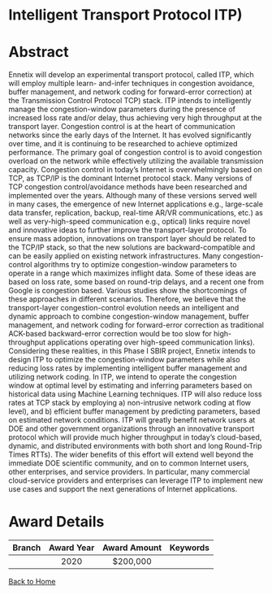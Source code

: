 
Intelligent Transport Protocol ITP)
===================================

# Abstract


Ennetix will develop an experimental transport protocol, called ITP, which will employ multiple learn- and-infer techniques in congestion avoidance, buffer management, and network coding for forward-error correction) at the Transmission Control Protocol TCP) stack. ITP intends to intelligently manage the congestion-window parameters during the presence of increased loss rate and/or delay, thus achieving very high throughput at the transport layer. Congestion control is at the heart of communication networks since the early days of the Internet. It has evolved significantly over time, and it is continuing to be researched to achieve optimized performance. The primary goal of congestion control is to avoid congestion overload on the network while effectively utilizing the available transmission capacity. Congestion control in today’s Internet is overwhelmingly based on TCP, as TCP/IP is the dominant Internet protocol stack. Many versions of TCP congestion control/avoidance methods have been researched and implemented over the years. Although many of these versions served well in many cases, the emergence of new Internet applications e.g., large-scale data transfer, replication, backup, real-time AR/VR communications, etc.) as well as very-high-speed communication e.g., optical) links require novel and innovative ideas to further improve the transport-layer protocol. To ensure mass adoption, innovations on transport layer should be related to the TCP/IP stack, so that the new solutions are backward-compatible and can be easily applied on existing network infrastructures. Many congestion-control algorithms try to optimize congestion-window parameters to operate in a range which maximizes inflight data. Some of these ideas are based on loss rate, some based on round-trip delays, and a recent one from Google is congestion based. Various studies show the shortcomings of these approaches in different scenarios. Therefore, we believe that the transport-layer congestion-control evolution needs an intelligent and dynamic approach to combine congestion-window management, buffer management, and network coding for forward-error correction as traditional ACK-based backward-error correction would be too slow for high-throughput applications operating over high-speed communication links). Considering these realities, in this Phase I SBIR project, Ennetix intends to design ITP to optimize the congestion-window parameters while also reducing loss rates by implementing intelligent buffer management and utilizing network coding. In ITP, we intend to operate the congestion window at optimal level by estimating and inferring parameters based on historical data using Machine Learning techniques. ITP will also reduce loss rates at TCP stack by employing a) non-intrusive network coding at flow level), and b) efficient buffer management by predicting parameters, based on estimated network conditions. ITP will greatly benefit network users at DOE and other government organizations through an innovative transport protocol which will provide much higher throughput in today’s cloud-based, dynamic, and distributed environments with both short and long Round-Trip Times RTTs). The wider benefits of this effort will extend well beyond the immediate DOE scientific community, and on to common Internet users, other enterprises, and service providers. In particular, many commercial cloud-service providers and enterprises can leverage ITP to implement new use cases and support the next generations of Internet applications.  

# Award Details

|Branch|Award Year|Award Amount|Keywords|
| :---: | :---: | :---: | :---: |
||2020|$200,000||
  
  


[Back to Home](https://github.com/chrischow/dod_sbir_awards/CC/#796)